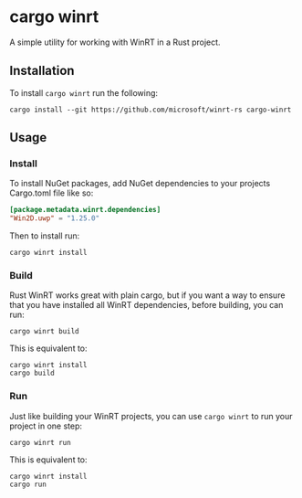 # cargo winrt

A simple utility for working with WinRT in a Rust project.

## Installation

To install `cargo winrt` run the following:

```
cargo install --git https://github.com/microsoft/winrt-rs cargo-winrt
```

## Usage

### Install

To install NuGet packages, add NuGet dependencies to your projects Cargo.toml file like so:

```toml
[package.metadata.winrt.dependencies]
"Win2D.uwp" = "1.25.0"
```

Then to install run:

```
cargo winrt install
```

### Build

Rust WinRT works great with plain cargo, but if you want a way to ensure that you have installed all WinRT dependencies,
before building, you can run:

```
cargo winrt build
```

This is equivalent to:

```
cargo winrt install
cargo build
```

### Run

Just like building your WinRT projects, you can use `cargo winrt` to run your project in one step:

```
cargo winrt run
```

This is equivalent to:

```
cargo winrt install
cargo run
```